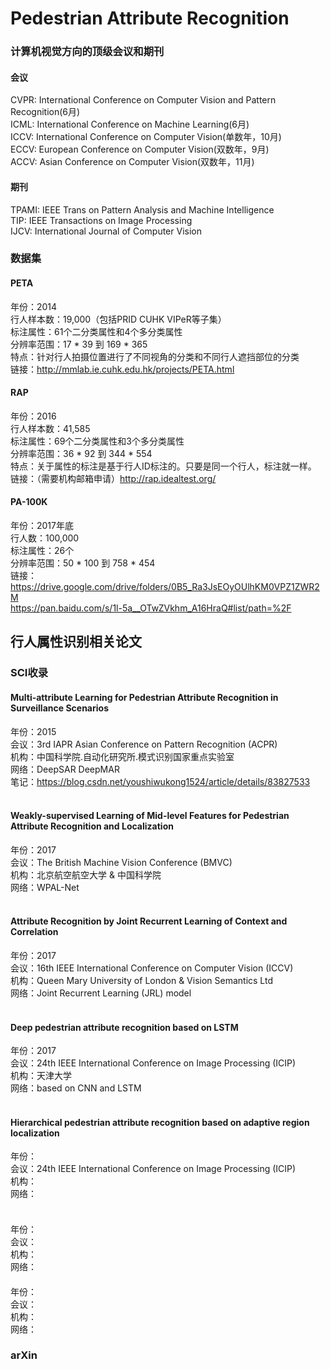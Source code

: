 # Pedestrian Attribute Recognition

### 计算机视觉方向的顶级会议和期刊

#### 会议
CVPR: International Conference on Computer Vision and Pattern Recognition(6月)</br>
ICML: International Conference on Machine Learning(6月)</br>
ICCV: International Conference on Computer Vision(单数年，10月)</br>
ECCV: European Conference on Computer Vision(双数年，9月)</br>
ACCV: Asian Conference on Computer Vision(双数年，11月)</br>
#### 期刊
TPAMI: IEEE Trans on Pattern Analysis and Machine Intelligence</br>
TIP: IEEE Transactions on Image Processing</br>
IJCV: International Journal of Computer Vision</br>

### 数据集
#### PETA
年份：2014</br>
行人样本数：19,000（包括PRID CUHK VIPeR等子集）</br>
标注属性：61个二分类属性和4个多分类属性 </br>
分辨率范围：17 * 39 到 169 * 365 </br>
特点：针对行人拍摄位置进行了不同视角的分类和不同行人遮挡部位的分类 </br>
链接：http://mmlab.ie.cuhk.edu.hk/projects/PETA.html </br>
#### RAP
年份：2016 </br>
行人样本数：41,585 </br>
标注属性：69个二分类属性和3个多分类属性 </br>
分辨率范围：36 * 92 到 344 * 554 </br>
特点：关于属性的标注是基于行人ID标注的。只要是同一个行人，标注就一样。 </br>
链接：（需要机构邮箱申请）http://rap.idealtest.org/ </br>
#### PA-100K
年份：2017年底 </br>
行人数：100,000 </br>
标注属性：26个 </br>
分辨率范围：50 * 100 到 758 * 454 </br>
链接：https://drive.google.com/drive/folders/0B5_Ra3JsEOyOUlhKM0VPZ1ZWR2M </br>
      https://pan.baidu.com/s/1l-5a__OTwZVkhm_A16HraQ#list/path=%2F </br>

## 行人属性识别相关论文
### SCI收录
#### Multi-attribute Learning for Pedestrian Attribute Recognition in Surveillance Scenarios
年份：2015 </br>
会议：3rd IAPR Asian Conference on Pattern Recognition (ACPR)</br>
机构：中国科学院.自动化研究所.模式识别国家重点实验室</br>
网络：DeepSAR DeepMAR</br>
笔记：https://blog.csdn.net/youshiwukong1524/article/details/83827533 </br>
</br>
#### Weakly-supervised Learning of Mid-level Features for Pedestrian Attribute Recognition and Localization
年份：2017 </br>
会议：The British Machine Vision Conference (BMVC)</br>
机构：北京航空航空大学 & 中国科学院</br>
网络：WPAL-Net</br>
</br>
#### Attribute Recognition by Joint Recurrent Learning of Context and Correlation
年份：2017 </br>
会议：16th IEEE International Conference on Computer Vision (ICCV) </br>
机构：Queen Mary University of London & Vision Semantics Ltd </br>
网络：Joint Recurrent Learning (JRL) model </br>
</br>
#### Deep pedestrian attribute recognition based on LSTM
年份：2017 </br>
会议：24th IEEE International Conference on Image Processing (ICIP) </br>
机构：天津大学 </br>
网络：based on CNN and LSTM </br>
</br>
#### Hierarchical pedestrian attribute recognition based on adaptive region localization
年份： </br>
会议：24th IEEE International Conference on Image Processing (ICIP) </br>
机构： </br>
网络： </br>
</br>
#### 
年份： </br>
会议： </br>
机构： </br>
网络： </br>
#### 
年份： </br>
会议： </br>
机构： </br>
网络： </br>
### arXin
